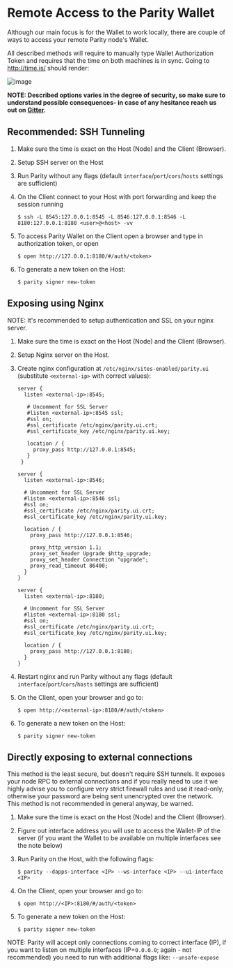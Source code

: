 # Remote Access to the Parity Wallet

Although our main focus is for the Wallet to work locally, there are couple of ways to access your remote Parity node's Wallet.

All described methods will require to manually type Wallet Authorization Token and requires that the time on both machines is in sync. Going to http://time.is/ should render:

![image](https://cloud.githubusercontent.com/assets/138296/19265409/5e4a89ce-8fa5-11e6-8ec6-6c72c138ee48.png)


**NOTE: Described options varies in the degree of security, so make sure to understand possible consequences- in case of any hesitance reach us out on [Gitter](https://gitter.im/ethcore/parity).**


## Recommended: SSH Tunneling

1. Make sure the time is exact on the Host (Node) and the Client (Browser).
1. Setup SSH server on the Host
1. Run Parity without any flags (default `interface`/`port`/`cors`/`hosts` settings are sufficient)
1. On the Client connect to your Host with port forwarding and keep the session running

   ```
   $ ssh -L 8545:127.0.0.1:8545 -L 8546:127.0.0.1:8546 -L 8180:127.0.0.1:8180 <user>@<host> -vv
   ```
1. To access Parity Wallet on the Client open a browser and type in authorization token, or open

   ```
   $ open http://127.0.0.1:8180/#/auth/<token>
   ```

1. To generate a new token on the Host:

   ```
   $ parity signer new-token
   ```

## Exposing using Nginx

NOTE: It's recommended to setup authentication and SSL on your nginx server.

1. Make sure the time is exact on the Host (Node) and the Client (Browser).
1. Setup Nginx server on the Host.
1. Create nginx configuration at `/etc/nginx/sites-enabled/parity.ui` (substitute `<external-ip>` with correct values):
    ```
    server {
      listen <external-ip>:8545;

       # Uncomment for SSL Server
       #listen <external-ip>:8545 ssl;
       #ssl on;
       #ssl_certificate /etc/nginx/parity.ui.crt;
       #ssl_certificate_key /etc/nginx/parity.ui.key;

       location / {
         proxy_pass http://127.0.0.1:8545;
       }
     }

    server {
      listen <external-ip>:8546;

      # Uncomment for SSL Server
      #listen <external-ip>:8546 ssl;
      #ssl on;
      #ssl_certificate /etc/nginx/parity.ui.crt;
      #ssl_certificate_key /etc/nginx/parity.ui.key;

      location / {
        proxy_pass http://127.0.0.1:8546;

        proxy_http_version 1.1;
        proxy_set_header Upgrade $http_upgrade;
        proxy_set_header Connection "upgrade";
        proxy_read_timeout 86400;
      }
    }

    server {
      listen <external-ip>:8180;

      # Uncomment for SSL Server
      #listen <external-ip>:8180 ssl;
      #ssl on;
      #ssl_certificate /etc/nginx/parity.ui.crt;
      #ssl_certificate_key /etc/nginx/parity.ui.key;

      location / {
        proxy_pass http://127.0.0.1:8180;
      }
    }
    ```

1. Restart nginx and run Parity without any flags (default `interface`/`port`/`cors`/`hosts` settings are sufficient)
1. On the Client, open your browser and go to:

   ```
   $ open http://<external-ip>:8180/#/auth/<token>
   ```

1. To generate a new token on the Host:

   ```
   $ parity signer new-token
   ```

## Directly exposing to external connections

This method is the least secure, but doesn't require SSH tunnels. It exposes your node RPC to external connections and if you really need to use it we highly advise you to configure very strict firewall rules and use it read-only, otherwise your password are being sent unencrypted over the network. This method is not recommended in general anyway, be warned.

1. Make sure the time is exact on the Host (Node) and the Client (Browser).
1. Figure out interface address you will use to access the Wallet-IP of the server (if you want the Wallet to be available on multiple interfaces see the note below)
1. Run Parity on the Host, with the following flags:

   ```
   $ parity --dapps-interface <IP> --ws-interface <IP> --ui-interface <IP>
   ```

1. On the Client, open your browser and go to:

   ```
   $ open http://<IP>:8180/#/auth/<token>
   ```

1. To generate a new token on the Host:

   ```
   $ parity signer new-token
   ```

NOTE: Parity will accept only connections coming to correct interface (IP), if you want to listen on multiple interfaces (IP=`0.0.0.0`; again - not recommended) you need to run with additional flags like: `--unsafe-expose`
